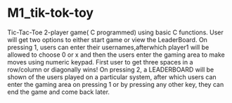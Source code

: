 # M1_tik-tok-toy

Tic-Tac-Toe 2-player game( C programmed) using basic C functions.
User will get two options to either start game or view the LeaderBoard.
On pressing 1, users can enter their usernames,afterwhich player1 will be allowed to choose 0 or x and then the users enter the gaming area to make moves using numeric keypad.
First user to get three spaces in a row/column or diagonally wins!
On pressing 2, a LEADERBOARD will be shown of the users played on a particular system, after which users can enter the gaming area on pressing 1 or by pressing any other key, they can end the game and come back later.

